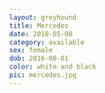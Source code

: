 ```yaml
---
layout: greyhound
title: Mercedes
date: 2018-05-08
category: available
sex: female
dob: 2016-08-01
color: white and black
pic: mercedes.jpg
---
```


